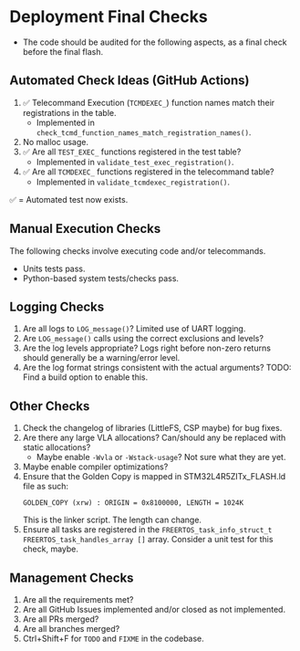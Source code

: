 # Deployment Final Checks

* The code should be audited for the following aspects, as a final check before the final flash.

## Automated Check Ideas (GitHub Actions)

1. ✅ Telecommand Execution (`TCMDEXEC_`) function names match their registrations in the table.
    * Implemented in `check_tcmd_function_names_match_registration_names()`.
2. No malloc usage.
3. ✅ Are all `TEST_EXEC_` functions registered in the test table?
    * Implemented in `validate_test_exec_registration()`.
4. ✅ Are all `TCMDEXEC_` functions registered in the telecommand table?
    * Implemented in `validate_tcmdexec_registration()`.

✅ = Automated test now exists.

## Manual Execution Checks

The following checks involve executing code and/or telecommands.

* Units tests pass.
* Python-based system tests/checks pass.


## Logging Checks

1. Are all logs to `LOG_message()`? Limited use of UART logging.
2. Are `LOG_message()` calls using the correct exclusions and levels?
3. Are the log levels appropriate? Logs right before non-zero returns should generally be a warning/error level.
4. Are the log format strings consistent with the actual arguments? TODO: Find a build option to enable this.

## Other Checks

1. Check the changelog of libraries (LittleFS, CSP maybe) for bug fixes.
2. Are there any large VLA allocations? Can/should any be replaced with static allocations?
    * Maybe enable `-Wvla` or `-Wstack-usage`? Not sure what they are yet.
3. Maybe enable compiler optimizations?
4. Ensure that the Golden Copy is mapped in STM32L4R5ZITx_FLASH.ld file as such:
    ```
    GOLDEN_COPY (xrw) : ORIGIN = 0x8100000, LENGTH = 1024K
    ```
    This is the linker script. The length can change.
5. Ensure all tasks are registered in the `FREERTOS_task_info_struct_t FREERTOS_task_handles_array []` array. Consider a unit test for this check, maybe.


## Management Checks

1. Are all the requirements met?
2. Are all GitHub Issues implemented and/or closed as not implemented.
3. Are all PRs merged?
4. Are all branches merged?
5. Ctrl+Shift+F for `TODO` and `FIXME` in the codebase.
